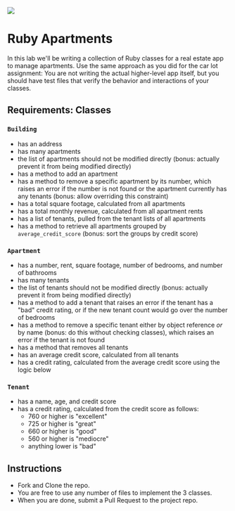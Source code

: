 ![](https://ga-dash.s3.amazonaws.com/production/assets/logo-9f88ae6c9c3871690e33280fcf557f33.png)

# Ruby Apartments

In this lab we'll be writing a collection of Ruby classes for a real estate app to manage apartments. Use the same approach as you did for the car lot assignment: You are not writing the actual higher-level app itself, but you should have test files that verify the behavior and interactions of your classes.

## Requirements: Classes

### `Building`
* has an address
* has many apartments
* the list of apartments should not be modified directly (bonus: actually prevent it from being modified directly)
* has a method to add an apartment
* has a method to remove a specific apartment by its number, which raises an error if the number is not found or the apartment currently has any tenants (bonus: allow overriding this constraint)
* has a total square footage, calculated from all apartments
* has a total monthly revenue, calculated from all apartment rents
* has a list of tenants, pulled from the tenant lists of all apartments
* has a method to retrieve all apartments grouped by `average_credit_score` (bonus: sort the groups by credit score)

### `Apartment`
* has a number, rent, square footage, number of bedrooms, and number of bathrooms
* has many tenants
* the list of tenants should not be modified directly (bonus: actually prevent it from being modified directly)
* has a method to add a tenant that raises an error if the tenant has a "bad" credit rating, or if the new tenant count would go over the number of bedrooms
* has a method to remove a specific tenant either by object reference *or* by name (bonus: do this without checking classes), which raises an error if the tenant is not found
* has a method that removes all tenants
* has an average credit score, calculated from all tenants
* has a credit rating, calculated from the average credit score using the logic below

### `Tenant`
* has a name, age, and credit score
* has a credit rating, calculated from the credit score as follows:
  * 760 or higher is "excellent"
  * 725 or higher is "great"
  * 660 or higher is "good"
  * 560 or higher is "mediocre"
  * anything lower is "bad"

## Instructions
- Fork and Clone the repo.
- You are free to use any number of files to implement the 3 classes. 
- When you are done, submit a Pull Request to the project repo.
